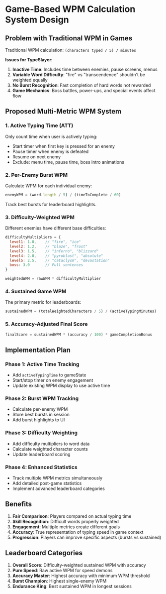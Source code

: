 # Game-Based WPM Calculation System Design

## Problem with Traditional WPM in Games

Traditional WPM calculation: `(characters typed / 5) / minutes`

**Issues for TypeSlayer:**
1. **Inactive Time**: Includes time between enemies, pause screens, menus
2. **Variable Word Difficulty**: "fire" vs "transcendence" shouldn't be weighted equally  
3. **No Burst Recognition**: Fast completion of hard words not rewarded
4. **Game Mechanics**: Boss battles, power-ups, and special events affect flow

## Proposed Multi-Metric WPM System

### 1. Active Typing Time (ATT)
Only count time when user is actively typing:
- Start timer when first key is pressed for an enemy
- Pause timer when enemy is defeated
- Resume on next enemy
- Exclude: menu time, pause time, boss intro animations

### 2. Per-Enemy Burst WPM
Calculate WPM for each individual enemy:
```javascript
enemyWPM = (word.length / 5) / (timeToComplete / 60)
```
Track best bursts for leaderboard highlights.

### 3. Difficulty-Weighted WPM
Different enemies have different base difficulties:
```javascript
difficultyMultipliers = {
  level1: 1.0,    // "fire", "ice" 
  level2: 1.2,    // "blaze", "frost"
  level3: 1.5,    // "inferno", "blizzard"
  level4: 2.0,    // "pyroblast", "absolute"
  level5: 2.5,    // "cataclysm", "devastation"
  boss: 3.0       // Full sentences
}

weightedWPM = rawWPM * difficultyMultiplier
```

### 4. Sustained Game WPM
The primary metric for leaderboards:
```javascript
sustainedWPM = (totalWeightedCharacters / 5) / (activeTypingMinutes)
```

### 5. Accuracy-Adjusted Final Score
```javascript
finalScore = sustainedWPM * (accuracy / 100) * gameCompletionBonus
```

## Implementation Plan

### Phase 1: Active Time Tracking
- Add `activeTypingTime` to gameState
- Start/stop timer on enemy engagement
- Update existing WPM display to use active time

### Phase 2: Burst WPM Tracking  
- Calculate per-enemy WPM
- Store best bursts in session
- Add burst highlights to UI

### Phase 3: Difficulty Weighting
- Add difficulty multipliers to word data
- Calculate weighted character counts
- Update leaderboard scoring

### Phase 4: Enhanced Statistics
- Track multiple WPM metrics simultaneously
- Add detailed post-game statistics
- Implement advanced leaderboard categories

## Benefits

1. **Fair Comparison**: Players compared on actual typing time
2. **Skill Recognition**: Difficult words properly weighted  
3. **Engagement**: Multiple metrics create different goals
4. **Accuracy**: True representation of typing speed in game context
5. **Progression**: Players can improve specific aspects (bursts vs sustained)

## Leaderboard Categories

1. **Overall Score**: Difficulty-weighted sustained WPM with accuracy
2. **Pure Speed**: Raw active WPM for speed demons  
3. **Accuracy Master**: Highest accuracy with minimum WPM threshold
4. **Burst Champion**: Highest single-enemy WPM
5. **Endurance King**: Best sustained WPM in longest sessions